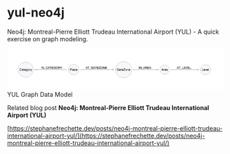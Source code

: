 # yul-neo4j
Neo4j: Montreal-Pierre Elliott Trudeau International Airport (YUL) - A quick exercise on graph modeling.

![alt tag](https://raw.githubusercontent.com/sfrechette/yul-neo4j/master/graphmodel_yul.png)
YUL Graph Data Model

Related blog post **Neo4j: Montreal-Pierre Elliott Trudeau International Airport (YUL)**

[https://stephanefrechette.dev/posts/neo4j-montreal-pierre-elliott-trudeau-international-airport-yul/](https://stephanefrechette.dev/posts/neo4j-montreal-pierre-elliott-trudeau-international-airport-yul/)
